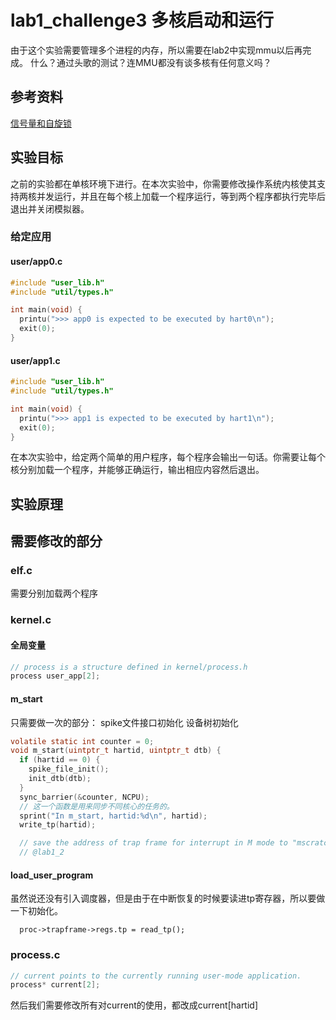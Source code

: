 # lab1_challenge3 多核启动和运行
由于这个实验需要管理多个进程的内存，所以需要在lab2中实现mmu以后再完成。
什么？通过头歌的测试？连MMU都没有谈多核有任何意义吗？

## 参考资料

[信号量和自旋锁](../doc/信号量和自旋锁.md)



## 实验目标
之前的实验都在单核环境下进行。在本次实验中，你需要修改操作系统内核使其支持两核并发运行，并且在每个核上加载一个程序运行，等到两个程序都执行完毕后退出并关闭模拟器。

### 给定应用

#### user/app0.c

```c
#include "user_lib.h"
#include "util/types.h"

int main(void) {
  printu(">>> app0 is expected to be executed by hart0\n");
  exit(0);
}
```

#### user/app1.c

```c
#include "user_lib.h"
#include "util/types.h"

int main(void) {
  printu(">>> app1 is expected to be executed by hart1\n");
  exit(0);
}
```

在本次实验中，给定两个简单的用户程序，每个程序会输出一句话。你需要让每个核分别加载一个程序，并能够正确运行，输出相应内容然后退出。

## 实验原理

## 需要修改的部分

### elf.c
需要分别加载两个程序

### kernel.c

#### 全局变量
```c
// process is a structure defined in kernel/process.h
process user_app[2];
```

#### m_start
只需要做一次的部分：
spike文件接口初始化
设备树初始化
```c
volatile static int counter = 0;
void m_start(uintptr_t hartid, uintptr_t dtb) {
  if (hartid == 0) {
    spike_file_init();
    init_dtb(dtb);
  }
  sync_barrier(&counter, NCPU);
  // 这一个函数是用来同步不同核心的任务的。
  sprint("In m_start, hartid:%d\n", hartid);
  write_tp(hartid);

  // save the address of trap frame for interrupt in M mode to "mscratch". added
  // @lab1_2
```
#### load_user_program
虽然说还没有引入调度器，但是由于在中断恢复的时候要读进tp寄存器，所以要做一下初始化。
```
  proc->trapframe->regs.tp = read_tp();
```

### process.c

```c
// current points to the currently running user-mode application.
process* current[2];

```

然后我们需要修改所有对current的使用，都改成current[hartid]